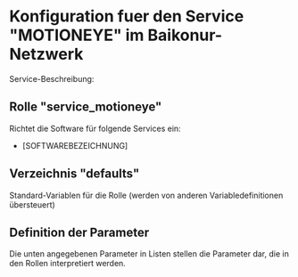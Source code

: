 # Konfiguration fuer den Service "MOTIONEYE" im Baikonur-Netzwerk
Service-Beschreibung:

## Rolle "service_motioneye"
Richtet die Software für folgende Services ein:
* [SOFTWAREBEZEICHNUNG]

## Verzeichnis "defaults"
Standard-Variablen für die Rolle (werden von anderen Variabledefinitionen übersteuert)

## Definition der Parameter
Die unten angegebenen Parameter in Listen stellen die Parameter dar, die in den Rollen interpretiert werden.
